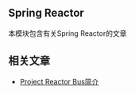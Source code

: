 ## Spring Reactor

本模块包含有关Spring Reactor的文章

## 相关文章

+ [Project Reactor Bus简介](http://tu-yucheng.github.io/springreactive/2023/05/13/reactor-bus.html)
